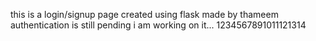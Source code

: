 this is a login/signup page created using flask made by thameem
authentication is still pending i am working on it...
1234567891011121314
